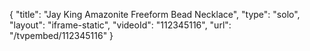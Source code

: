 {
    "title": "Jay King Amazonite Freeform Bead Necklace",
    "type": "solo",
    "layout": "iframe-static",
    "videoId": "112345116",
    "url": "\/tvpembed\/112345116"
}